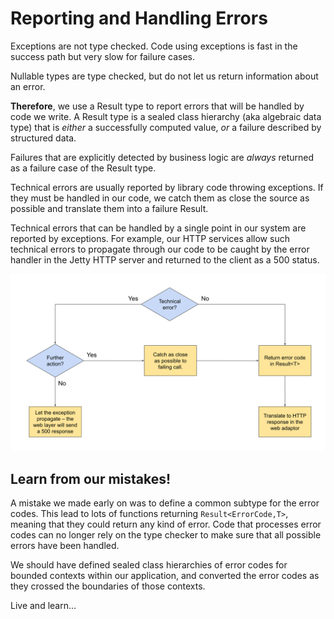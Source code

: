 # Reporting and Handling Errors

Exceptions are not type checked.  Code using exceptions is fast in the success path but very slow for failure cases.

Nullable types are type checked, but do not let us return information about an error.

**Therefore**, we use a Result type to report errors that will be handled by code we write.  A Result type is a sealed class hierarchy (aka algebraic data type) that is _either_ a successfully computed value, _or_ a failure described by structured data.

Failures that are explicitly detected by business logic are _always_ returned as a failure case of the Result type.

Technical errors are usually reported by library code throwing exceptions. If they must be handled in our code, we catch them as close the source as possible and translate them into a failure Result.

Technical errors that can be handled by a single point in our system are reported by exceptions.  For example, our HTTP services allow such technical errors to propagate through our code to be caught by the error handler in the Jetty HTTP server and returned to the client as a 500 status. 

![Exception or Result?](error-reporting.svg)

## Learn from our mistakes!

A mistake we made early on was to define a common subtype for the error codes.  This lead to lots of functions returning `Result<ErrorCode,T>`, meaning that they could return any kind of error.  Code that processes error codes can no longer rely on the type checker to make sure that all possible errors have been handled.

We should have defined sealed class hierarchies of error codes for bounded contexts within our application, and converted the error codes as they crossed the boundaries of those contexts.

Live and learn...


